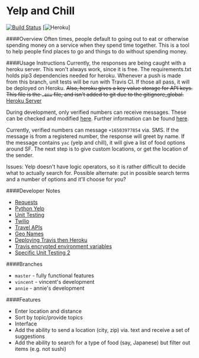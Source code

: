 # Yelp and Chill
[![Build Status](https://travis-ci.org/YangVincent/yelp-and-chill.svg?branch=vincent)](https://travis-ci.org/YangVincent/yelp-and-chill)
[![Heroku](https://heroku-badge.herokuapp.com/?app=yelp-and-chill)]

####Overview
Often times, people default to going out to eat or otherwise spending money on a service when they spend time together. This is a tool to help people find places to go and things to do without spending money. 

####Usage Instructions
Currently, the responses are being caught with a heroku server. This won't always work, since it is free. The requirements.txt holds pip3 dependencies needed for heroku. 
Whenever a push is made from this branch, unit tests will be run with Travis CI. If those all pass, it will be deployed on Heroku.
~~Also, heroku gives a key value storage for API keys. This file is the ```.env``` file, and isn't added to git due to the gitignore_global.~~
[Heroku Server](https://yelp-and-chill.herokuapp.com)

During development, only verified numbers can receive messages. These can be checked and modified [here](https://www.twilio.com/user/account/phone-numbers/verified). 
Further information can be found [here](https://www.twilio.com/user/account/log/notifications).

Currently, verified numbers can message `+16503977854` via. SMS. If the message is from a registered number, the response will greet by name. If the message
contains `yac` (yelp and chill), it will give a list of food options around SF. The next step is to give custom locations, or get the location of the sender.

Issues: Yelp doesn't have logic operators, so it is rather difficult to decide what to actually search for. Possible alternate: put in possible search terms and a number of options
and it'll choose for you?

####Developer Notes
* [Requests](http://docs.python-requests.org/en/master/)
* [Python Yelp](https://github.com/Yelp/yelp-python)
* [Unit Testing](http://docs.python-guide.org/en/latest/writing/tests/)
* [Twilio](https://www.twilio.com/docs/quickstart/python/sms/replying-to-sms-messages)
* [Travel APIs](http://www.programmableweb.com/category/travel/api)
* [Geo Names](http://www.geonames.org/)
* [Deploying Travis then Heroku](http://phansch.net/2014/02/17/travis-heroku-rails/)
* [Travis encrypted environment variables](https://docs.travis-ci.com/user/encrypting-files/)
* [Specific Unit Testing 2](https://www.twilio.com/blog/2014/03/unit-testing-your-twilio-app-using-pythons-flask-and-nose.html)

####Branches
* `master` - fully functional features
* `vincent` - vincent's development
* `annie` - annie's development

####Features
* Enter location and distance
* Sort by topic/provide topics
* Interface
* Add the ability to send a location (city, zip) via. text and receive a set of suggestions
* Add the ability to search for a type of food (say, Japanese) but filter out items (e.g. not sushi)

